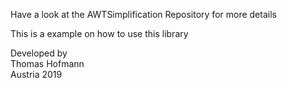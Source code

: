Have a look at the AWTSimplification Repository for more details  

This is a example on how to use this library  

Developed by  
Thomas Hofmann  
Austria 2019  
